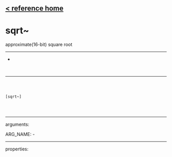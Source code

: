 [< reference home](ceammc_lib.html)
---

# sqrt~


approximate(16-bit) square root

---

-
<br>


---


```



[sqrt~]


            
```

---
arguments:

ARG_NAME: -<br>

---
properties:


